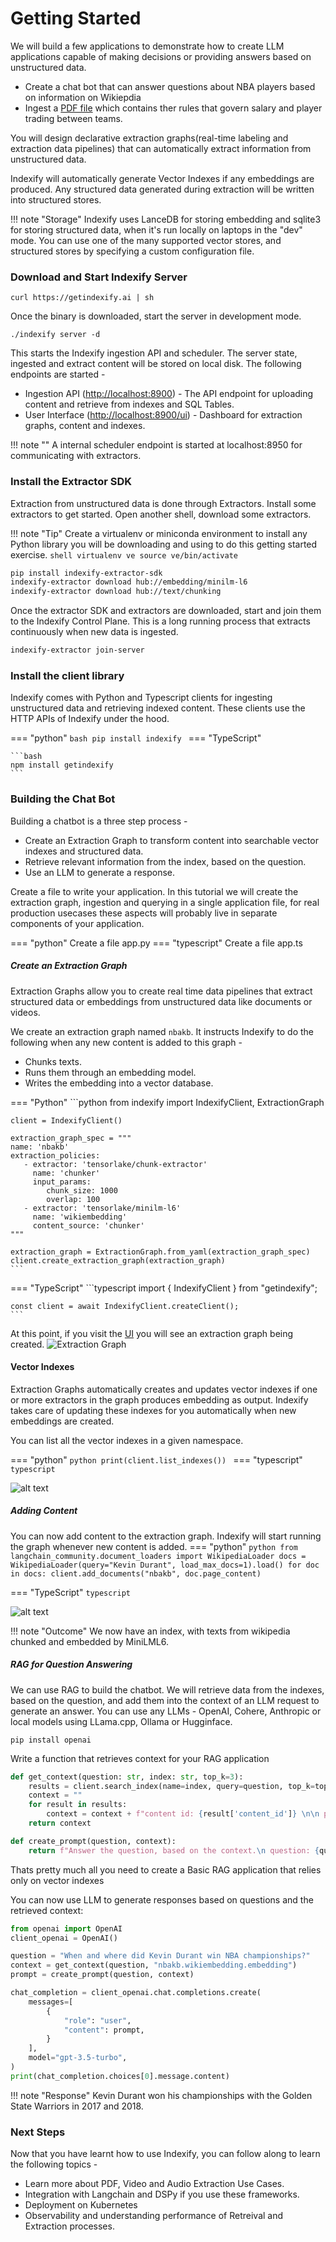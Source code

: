 # Getting Started

We will build a few applications to demonstrate how to create LLM applications capable of making decisions or providing answers based on unstructured data. 

- Create a chat bot that can answer questions about NBA players based on information on Wikiepdia
- Ingest a [PDF file](https://ak-static.cms.nba.com/wp-content/uploads/sites/4/2023/06/2023-NBA-Collective-Bargaining-Agreement.pdf) which contains ther rules that govern salary and player trading between teams.
  
You will design declarative extraction graphs(real-time labeling and extraction data pipelines) that can automatically extract information from unstructured data. 

Indexify will automatically generate Vector Indexes if any embeddings are produced. Any structured data generated during extraction will be written into structured stores.

!!! note "Storage"
    Indexify uses LanceDB for storing embedding and sqlite3 for storing structured data, when it's run locally on laptops in the "dev" mode. You can use one of the many supported vector stores, and structured stores by specifying a custom configuration file.

### Download and Start Indexify Server

```shell
curl https://getindexify.ai | sh
```
Once the binary is downloaded, start the server in development mode.
```shell
./indexify server -d
```

This starts the Indexify ingestion API and scheduler. The server state, ingested and extract content will be stored on local disk. The following endpoints are started -

- Ingestion API ([http://localhost:8900](http://localhost:8900)) - The API endpoint for uploading content and retrieve from indexes and SQL Tables.
- User Interface ([http://localhost:8900/ui](http://localhost:8900/ui)) - Dashboard for extraction graphs, content and indexes.

!!! note ""
    A internal scheduler endpoint is started at localhost:8950 for communicating with extractors.

### Install the Extractor SDK

Extraction from unstructured data is done through Extractors. Install some extractors to get started. Open another shell, download some extractors.

!!! note "Tip"
    Create a virtualenv or miniconda environment to install any Python library you will be downloading and using to do this getting started exercise. 
    ```shell
    virtualenv ve
    source ve/bin/activate
    ```

```bash
pip install indexify-extractor-sdk
indexify-extractor download hub://embedding/minilm-l6
indexify-extractor download hub://text/chunking
```

Once the extractor SDK and extractors are downloaded, start and join them to the Indexify Control Plane. This is a long running process that extracts continuously when new data is ingested.

```bash
indexify-extractor join-server
```

### Install the client library

Indexify comes with Python and Typescript clients for ingesting unstructured data and retrieving indexed content. These clients use the HTTP APIs of Indexify under the hood.

=== "python"
    ```bash
    pip install indexify
    ```
=== "TypeScript"

    ```bash
    npm install getindexify
    ```

### Building the Chat Bot 
Building a chatbot is a three step process -

- Create an Extraction Graph to transform content into searchable vector indexes and structured data.
- Retrieve relevant information from the index, based on the question.
- Use an LLM to generate a response.

Create a file to write your application. In this tutorial we will create the extraction graph, ingestion and querying in a single application file, for real production usecases these aspects will probably live in separate components of your application.

=== "python"
    Create a file app.py
=== "typescript"
    Create a file app.ts

##### Create an Extraction Graph
Extraction Graphs allow you to create real time data pipelines that extract structured data or embeddings from unstructured data like documents or videos.

We create an extraction graph named `nbakb`. It instructs Indexify to do the following when any new content is added to this graph -

- Chunks texts.
- Runs them through an embedding model.
- Writes the embedding into a vector database.

=== "Python"
    ```python
    from indexify import IndexifyClient, ExtractionGraph 
    
    client = IndexifyClient()
    
    extraction_graph_spec = """
    name: 'nbakb'
    extraction_policies:
       - extractor: 'tensorlake/chunk-extractor'
         name: 'chunker'
         input_params:
            chunk_size: 1000
            overlap: 100
       - extractor: 'tensorlake/minilm-l6'
         name: 'wikiembedding'
         content_source: 'chunker'
    """

    extraction_graph = ExtractionGraph.from_yaml(extraction_graph_spec)
    client.create_extraction_graph(extraction_graph)                                            
    ```
=== "TypeScript"
    ```typescript
    import { IndexifyClient } from "getindexify";
    
    const client = await IndexifyClient.createClient();
    ```
At this point, if you visit the [UI](http://localhost:8900/ui) you will see an extraction graph being created.
![Extraction Graph](images/GS_ExtractionGraph.png)

#### Vector Indexes 
Extraction Graphs automatically creates and updates vector indexes if one or more extractors in the graph produces embedding as output. Indexify takes care of updating these indexes for you automatically when new embeddings are created. 

You can list all the vector indexes in a given namespace.

=== "python"
    ```python
    print(client.list_indexes())
    ```
=== "typescript"
    ```typescript
    ```

![alt text](images/GS_Vector_Indexes.png)
##### Adding Content
You can now add content to the extraction graph. Indexify will start running the graph whenever new content is added.
=== "python"
    ```python
    from langchain_community.document_loaders import WikipediaLoader
    docs = WikipediaLoader(query="Kevin Durant", load_max_docs=1).load()
    for doc in docs:
        client.add_documents("nbakb", doc.page_content)                 
    ```

=== "TypeScript"
    ```typescript
    ```

![alt text](images/GS_Content.png)

!!! note "Outcome"
    We now have an index, with texts from wikipedia chunked and embedded by MiniLML6.

##### RAG for Question Answering

We can use RAG to build the chatbot. We will retrieve data from the indexes, based on the question, and add them into the context of an LLM request to generate an answer. You can use any LLMs - OpenAI, Cohere, Anthropic or local models using LLama.cpp, Ollama or Hugginface.

```shell
pip install openai
```

Write a function that retrieves context for your RAG application
```python
def get_context(question: str, index: str, top_k=3):
    results = client.search_index(name=index, query=question, top_k=top_k)
    context = ""
    for result in results:
        context = context + f"content id: {result['content_id']} \n\n passage: {result['text']}\n"
    return context

def create_prompt(question, context):
    return f"Answer the question, based on the context.\n question: {question} \n context: {context}"
```

Thats pretty much all you need to create a Basic RAG application that relies only on vector indexes

You can now use LLM to generate responses based on questions and the retrieved context:

```python
from openai import OpenAI
client_openai = OpenAI()

question = "When and where did Kevin Durant win NBA championships?"
context = get_context(question, "nbakb.wikiembedding.embedding")
prompt = create_prompt(question, context)

chat_completion = client_openai.chat.completions.create(
    messages=[
        {
            "role": "user",
            "content": prompt,
        }
    ],
    model="gpt-3.5-turbo",
)
print(chat_completion.choices[0].message.content)
```
!!! note "Response"
    Kevin Durant won his championships with the Golden State Warriors in 2017 and 2018.

### Next Steps
Now that you have learnt how to use Indexify, you can follow along to learn the following topics -

- Learn more about PDF, Video and Audio Extraction Use Cases.
- Integration with Langchain and DSPy if you use these frameworks.
- Deployment on Kubernetes
- Observability and understanding performance of Retreival and Extraction processes.
